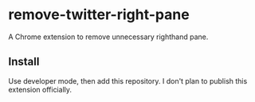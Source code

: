 # remove-twitter-right-pane

A Chrome extension to remove unnecessary righthand pane.

## Install

Use developer mode, then add this repository.
I don't plan to publish this extension officially.
